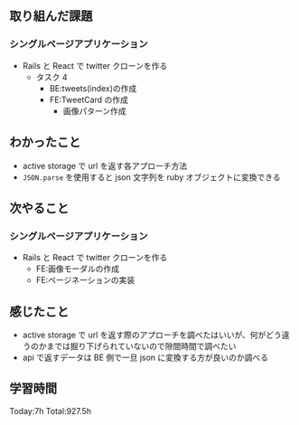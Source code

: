 ## 取り組んだ課題

### シングルページアプリケーション

- Rails と React で twitter クローンを作る
  - タスク 4
    - BE:tweets(index)の作成
    - FE:TweetCard の作成
      - 画像パターン作成

## わかったこと

- active storage で url を返す各アプローチ方法
- `JSON.parse` を使用すると json 文字列を ruby オブジェクトに変換できる

## 次やること

### シングルページアプリケーション

- Rails と React で twitter クローンを作る
  - FE:画像モーダルの作成
  - FE:ページネーションの実装

## 感じたこと

- active storage で url を返す際のアプローチを調べたはいいが、何がどう違うのかまでは掘り下げられていないので隙間時間で調べたい
- api で返すデータは BE 側で一旦 json に変換する方が良いのか調べる

## 学習時間

Today:7h Total:927.5h
